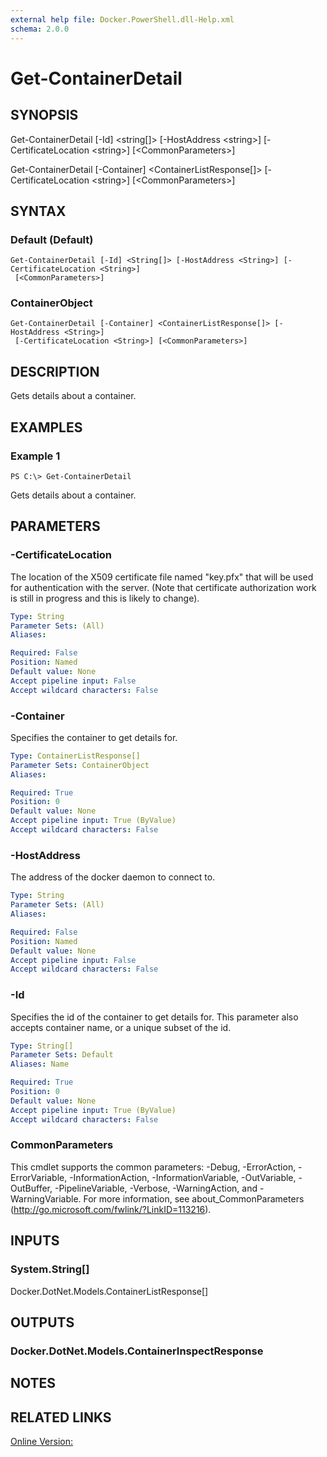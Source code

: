 ```yaml
---
external help file: Docker.PowerShell.dll-Help.xml
schema: 2.0.0
---
```


# Get-ContainerDetail
## SYNOPSIS
Get-ContainerDetail \[-Id\] \<string\[\]\> \[-HostAddress \<string\>\] \[-CertificateLocation \<string\>\] \[\<CommonParameters\>\]

Get-ContainerDetail \[-Container\] \<ContainerListResponse\[\]\> \[-CertificateLocation \<string\>\] \[\<CommonParameters\>\]
## SYNTAX

### Default (Default)
```
Get-ContainerDetail [-Id] <String[]> [-HostAddress <String>] [-CertificateLocation <String>]
 [<CommonParameters>]
```

### ContainerObject
```
Get-ContainerDetail [-Container] <ContainerListResponse[]> [-HostAddress <String>]
 [-CertificateLocation <String>] [<CommonParameters>]
```

## DESCRIPTION
Gets details about a container.
## EXAMPLES

### Example 1
```
PS C:\> Get-ContainerDetail
```

Gets details about a container. 
## PARAMETERS

### -CertificateLocation
The location of the X509 certificate file named "key.pfx" that will be used for authentication with the server.  (Note that certificate authorization work is still in progress and this is likely to change).





```yaml
Type: String
Parameter Sets: (All)
Aliases: 

Required: False
Position: Named
Default value: None
Accept pipeline input: False
Accept wildcard characters: False
```

### -Container
Specifies the container to get details for.





```yaml
Type: ContainerListResponse[]
Parameter Sets: ContainerObject
Aliases: 

Required: True
Position: 0
Default value: None
Accept pipeline input: True (ByValue)
Accept wildcard characters: False
```

### -HostAddress
The address of the docker daemon to connect to.





```yaml
Type: String
Parameter Sets: (All)
Aliases: 

Required: False
Position: Named
Default value: None
Accept pipeline input: False
Accept wildcard characters: False
```

### -Id
Specifies the id of the container to get details for. This parameter also accepts container name, or a unique subset of the id.





```yaml
Type: String[]
Parameter Sets: Default
Aliases: Name

Required: True
Position: 0
Default value: None
Accept pipeline input: True (ByValue)
Accept wildcard characters: False
```

### CommonParameters
This cmdlet supports the common parameters: -Debug, -ErrorAction, -ErrorVariable, -InformationAction, -InformationVariable, -OutVariable, -OutBuffer, -PipelineVariable, -Verbose, -WarningAction, and -WarningVariable. For more information, see about_CommonParameters (http://go.microsoft.com/fwlink/?LinkID=113216).
## INPUTS

### System.String[]
Docker.DotNet.Models.ContainerListResponse[]
## OUTPUTS

### Docker.DotNet.Models.ContainerInspectResponse

## NOTES

## RELATED LINKS

[Online Version:]()






